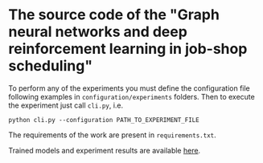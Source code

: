 
# The source code of the "Graph neural networks and deep reinforcement learning in job-shop scheduling"

To perform any of the experiments you must define the configuration file following examples in `configuration/experiments` folders.
Then to execute the experiment just call `cli.py`, i.e.

```
python cli.py --configuration PATH_TO_EXPERIMENT_FILE
```

The requirements of the work are present in `requirements.txt`.

Trained models and experiment results are available [here](https://campuscvut-my.sharepoint.com/:u:/g/personal/hayeuyur_cvut_cz/EQ7TgHnCjbVIvDmWBltOo5ABQH5YcKSm6CRa0k33InaY8A?e=ul41Pa).